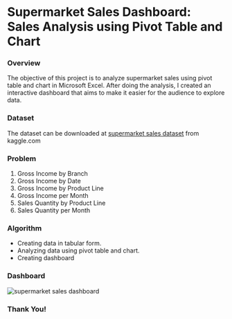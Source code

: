 # Supermarket Sales Dashboard: Sales Analysis using Pivot Table and Chart
### Overview
The objective of this project is to analyze supermarket sales using pivot table and chart in Microsoft Excel. After doing the analysis, I created an interactive dashboard that aims to make it easier for the audience to explore data.
### Dataset
The dataset can be downloaded at [supermarket sales dataset](https://www.kaggle.com/datasets/aungpyaeap/supermarket-sales) from kaggle.com 
### Problem
1. Gross Income by Branch
2. Gross Income by Date
3. Gross Income by Product Line
4. Gross Income per Month
5. Sales Quantity by Product Line
6. Sales Quantity per Month
### Algorithm
- Creating data in tabular form.
- Analyzing data using pivot table and chart.
- Creating dashboard
### Dashboard
![supermarket sales dashboard](https://github.com/agkirici/Supermarket-Sales-Dashboard/assets/113633868/1bfc7e8a-c1d1-43a8-a870-98c4ef77be7a)
### Thank You!

